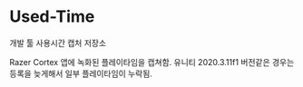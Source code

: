 # Used-Time
개발 툴 사용시간 캡처 저장소

Razer Cortex 앱에 녹화된 플레이타임을 캡쳐함. 유니티 2020.3.11f1 버전같은 경우는 등록을 늦게해서 일부 플레이타임이 누락됨.
